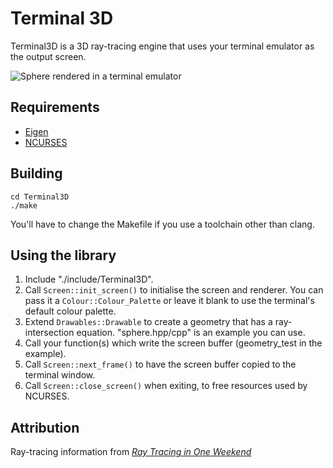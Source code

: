 # Terminal 3D

Terminal3D is a 3D ray-tracing engine that uses your terminal emulator as the output screen.

![Sphere rendered in a terminal emulator](https://i.imgur.com/uiZpHM4.png)

## Requirements

- [Eigen](https://eigen.tuxfamily.org/index.php?title=Main_Page)
- [NCURSES](https://tldp.org/HOWTO/NCURSES-Programming-HOWTO/)

## Building

`cd Terminal3D`  
`./make`

You'll have to change the Makefile if you use a toolchain other than clang.

## Using the library

1. Include "./include/Terminal3D".
2. Call `Screen::init_screen()` to initialise the screen and renderer. You can pass it a `Colour::Colour_Palette` or leave it blank to use the terminal's default colour palette.
3. Extend `Drawables::Drawable` to create a geometry that has a ray-intersection equation. "sphere.hpp/cpp" is an example you can use.
4. Call your function(s) which write the screen buffer (geometry_test in the example).
5. Call `Screen::next_frame()` to have the screen buffer copied to the terminal window.
6. Call `Screen::close_screen()` when exiting, to free resources used by NCURSES.

## Attribution

Ray-tracing information from [_Ray Tracing in One Weekend_](https://raytracing.github.io/books/RayTracingInOneWeekend.html)
